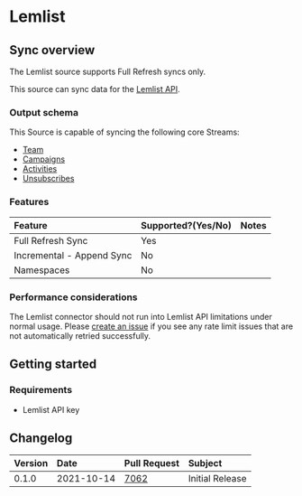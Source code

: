 # Lemlist

## Sync overview

The Lemlist source supports Full Refresh syncs only.

This source can sync data for the [Lemlist API](https://developer.lemlist.com/#introduction).

### Output schema

This Source is capable of syncing the following core Streams:

* [Team](`api.lemlist.com/api/team`)
* [Campaigns](`api.lemlist.com/api/campaigns`)
* [Activities](`api.lemlist.com/api/activities`)
* [Unsubscribes](`api.lemlist.com/api/unsubscribes`)

### Features

| Feature | Supported?\(Yes/No\) | Notes |
| :--- | :--- | :--- |
| Full Refresh Sync | Yes |  |
| Incremental - Append Sync | No |  |
| Namespaces | No |  |

### Performance considerations

The Lemlist connector should not run into Lemlist API limitations under normal usage. Please [create an issue](https://github.com/airbytehq/airbyte/issues) if you see any rate limit issues that are not automatically retried successfully.

## Getting started

### Requirements

* Lemlist API key

## Changelog

| Version | Date | Pull Request | Subject |
| :--- | :--- | :--- | :--- |
| 0.1.0 | 2021-10-14 | [7062](https://github.com/airbytehq/airbyte/pull/7062) | Initial Release |
